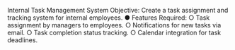 Internal Task Management System
Objective: Create a task assignment and tracking system for internal employees.
● Features Required:
○ Task assignment by managers to employees.
○ Notifications for new tasks via email.
○ Task completion status tracking.
○ Calendar integration for task deadlines.
